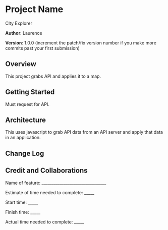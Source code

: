 # Project Name

City Explorer

**Author**: Laurence

**Version**: 1.0.0 (increment the patch/fix version number if you make more commits past your first submission)

## Overview
This project grabs API and applies it to a map.

## Getting Started
Must request for API.  

## Architecture
This uses javascript to grab API data from an API server and apply that data in an application.

## Change Log
<!-- Use this area to document the iterative changes made to your application as each feature is successfully implemented. Use time stamps. Here's an example:

01-01-2001 4:59pm - Application now has a fully-functional express server, with a GET route for the location resource. -->

## Credit and Collaborations
<!-- Give credit (and a link) to other people or resources that helped you build this application. -->




Name of feature: ________________________________

Estimate of time needed to complete: _____

Start time: _____

Finish time: _____

Actual time needed to complete: _____